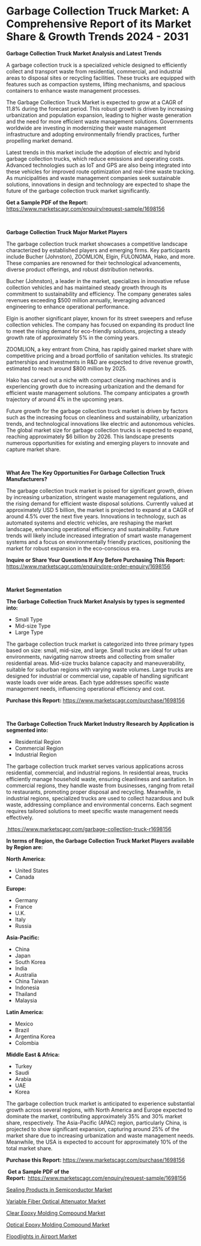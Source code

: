 <p><h1>Garbage Collection Truck Market: A Comprehensive Report of its Market Share & Growth Trends 2024 - 2031</h1></p><p><strong>Garbage Collection Truck Market Analysis and Latest Trends</strong></p>
<p><p>A garbage collection truck is a specialized vehicle designed to efficiently collect and transport waste from residential, commercial, and industrial areas to disposal sites or recycling facilities. These trucks are equipped with features such as compaction systems, lifting mechanisms, and spacious containers to enhance waste management processes.</p><p>The Garbage Collection Truck Market is expected to grow at a CAGR of 11.8% during the forecast period. This robust growth is driven by increasing urbanization and population expansion, leading to higher waste generation and the need for more efficient waste management solutions. Governments worldwide are investing in modernizing their waste management infrastructure and adopting environmentally friendly practices, further propelling market demand.</p><p>Latest trends in this market include the adoption of electric and hybrid garbage collection trucks, which reduce emissions and operating costs. Advanced technologies such as IoT and GPS are also being integrated into these vehicles for improved route optimization and real-time waste tracking. As municipalities and waste management companies seek sustainable solutions, innovations in design and technology are expected to shape the future of the garbage collection truck market significantly.</p></p>
<p><strong>Get a Sample PDF of the Report:&nbsp;</strong> <a href="https://www.marketscagr.com/enquiry/request-sample/1698156?utm_campaign=1126&utm_medium=2&utm_source=Github&utm_content=ia&utm_term=03112024&utm_id=garbage-collection-truck">https://www.marketscagr.com/enquiry/request-sample/1698156</a></p>
<p>&nbsp;</p>
<p><strong>Garbage Collection Truck Major Market Players</strong></p>
<p><p>The garbage collection truck market showcases a competitive landscape characterized by established players and emerging firms. Key participants include Bucher (Johnston), ZOOMLION, Elgin, FULONGMA, Hako, and more. These companies are renowned for their technological advancements, diverse product offerings, and robust distribution networks.</p><p>Bucher (Johnston), a leader in the market, specializes in innovative refuse collection vehicles and has maintained steady growth through its commitment to sustainability and efficiency. The company generates sales revenues exceeding $500 million annually, leveraging advanced engineering to enhance operational performance.</p><p>Elgin is another significant player, known for its street sweepers and refuse collection vehicles. The company has focused on expanding its product line to meet the rising demand for eco-friendly solutions, projecting a steady growth rate of approximately 5% in the coming years.</p><p>ZOOMLION, a key entrant from China, has rapidly gained market share with competitive pricing and a broad portfolio of sanitation vehicles. Its strategic partnerships and investments in R&D are expected to drive revenue growth, estimated to reach around $800 million by 2025.</p><p>Hako has carved out a niche with compact cleaning machines and is experiencing growth due to increasing urbanization and the demand for efficient waste management solutions. The company anticipates a growth trajectory of around 4% in the upcoming years.</p><p>Future growth for the garbage collection truck market is driven by factors such as the increasing focus on cleanliness and sustainability, urbanization trends, and technological innovations like electric and autonomous vehicles. The global market size for garbage collection trucks is expected to expand, reaching approximately $6 billion by 2026. This landscape presents numerous opportunities for existing and emerging players to innovate and capture market share.</p></p>
<p>&nbsp;</p>
<p><strong>What Are The Key Opportunities For Garbage Collection Truck Manufacturers?</strong></p>
<p><p>The garbage collection truck market is poised for significant growth, driven by increasing urbanization, stringent waste management regulations, and the rising demand for efficient waste disposal solutions. Currently valued at approximately USD 5 billion, the market is projected to expand at a CAGR of around 4.5% over the next five years. Innovations in technology, such as automated systems and electric vehicles, are reshaping the market landscape, enhancing operational efficiency and sustainability. Future trends will likely include increased integration of smart waste management systems and a focus on environmentally friendly practices, positioning the market for robust expansion in the eco-conscious era.</p></p>
<p><strong>Inquire or Share Your Questions If Any Before Purchasing This Report:</strong> <a href="https://www.marketscagr.com/enquiry/pre-order-enquiry/1698156?utm_campaign=1126&utm_medium=2&utm_source=Github&utm_content=ia&utm_term=03112024&utm_id=garbage-collection-truck">https://www.marketscagr.com/enquiry/pre-order-enquiry/1698156</a></p>
<p>&nbsp;</p>
<p><strong>Market Segmentation</strong></p>
<p><strong>The Garbage Collection Truck Market Analysis by types is segmented into:</strong></p>
<p><ul><li>Small Type</li><li>Mid-size Type</li><li>Large Type</li></ul></p>
<p><p>The garbage collection truck market is categorized into three primary types based on size: small, mid-size, and large. Small trucks are ideal for urban environments, navigating narrow streets and collecting from smaller residential areas. Mid-size trucks balance capacity and maneuverability, suitable for suburban regions with varying waste volumes. Large trucks are designed for industrial or commercial use, capable of handling significant waste loads over wide areas. Each type addresses specific waste management needs, influencing operational efficiency and cost.</p></p>
<p><strong>Purchase this Report:&nbsp;</strong><a href="https://www.marketscagr.com/purchase/1698156?utm_campaign=1126&utm_medium=2&utm_source=Github&utm_content=ia&utm_term=03112024&utm_id=garbage-collection-truck">https://www.marketscagr.com/purchase/1698156</a></p>
<p>&nbsp;</p>
<p><strong>The Garbage Collection Truck Market Industry Research by Application is segmented into:</strong></p>
<p><ul><li>Residential Region</li><li>Commercial Region</li><li>Industrial Region</li></ul></p>
<p><p>The garbage collection truck market serves various applications across residential, commercial, and industrial regions. In residential areas, trucks efficiently manage household waste, ensuring cleanliness and sanitation. In commercial regions, they handle waste from businesses, ranging from retail to restaurants, promoting proper disposal and recycling. Meanwhile, in industrial regions, specialized trucks are used to collect hazardous and bulk waste, addressing compliance and environmental concerns. Each segment requires tailored solutions to meet specific waste management needs effectively.</p></p>
<p><a href="https://www.marketscagr.com/garbage-collection-truck-r1698156?utm_campaign=1126&utm_medium=2&utm_source=Github&utm_content=ia&utm_term=03112024&utm_id=garbage-collection-truck">&nbsp;https://www.marketscagr.com/garbage-collection-truck-r1698156</a></p>
<p><strong>In terms of Region, the Garbage Collection Truck Market Players available by Region are:</strong></p>
<p>
    <p> <strong> North America: </strong>
        <ul>
            <li>United States</li>
            <li>Canada</li>
        </ul>
        </p> 
    <p> <strong> Europe: </strong>
        <ul>
            <li>Germany</li>
            <li>France</li>
            <li>U.K.</li>
            <li>Italy</li>
            <li>Russia</li>
        </ul>
        </p> 
    <p> <strong> Asia-Pacific: </strong>
        <ul>
            <li>China</li>
            <li>Japan</li>
            <li>South Korea</li>
            <li>India</li>
            <li>Australia</li>
            <li>China Taiwan</li>
            <li>Indonesia</li>
            <li>Thailand</li>
            <li>Malaysia</li>
        </ul>
        </p> 
    <p> <strong> Latin America: </strong>
        <ul>
            <li>Mexico</li>
            <li>Brazil</li>
            <li>Argentina Korea</li>
            <li>Colombia</li>
        </ul>
        </p> 
    <p> <strong> Middle East & Africa: </strong>
        <ul>
            <li>Turkey</li>
            <li>Saudi</li>
            <li>Arabia</li>
            <li>UAE</li>
            <li>Korea</li>
        </ul>
    </p>
    </p>
<p><p>The garbage collection truck market is anticipated to experience substantial growth across several regions, with North America and Europe expected to dominate the market, contributing approximately 35% and 30% market share, respectively. The Asia-Pacific (APAC) region, particularly China, is projected to show significant expansion, capturing around 25% of the market share due to increasing urbanization and waste management needs. Meanwhile, the USA is expected to account for approximately 10% of the total market share.</p></p>
<p><strong>Purchase this Report: </strong><a href="https://www.marketscagr.com/purchase/1698156?utm_campaign=1126&utm_medium=2&utm_source=Github&utm_content=ia&utm_term=03112024&utm_id=garbage-collection-truck">https://www.marketscagr.com/purchase/1698156</a></p>
<p>&nbsp;<strong>Get a Sample PDF of the Report:&nbsp;&nbsp;</strong><a href="https://www.marketscagr.com/enquiry/request-sample/1698156?utm_campaign=1126&utm_medium=2&utm_source=Github&utm_content=ia&utm_term=03112024&utm_id=garbage-collection-truck">https://www.marketscagr.com/enquiry/request-sample/1698156</a></p>
<p><strong></strong></p>
<p><p><a href="https://www.linkedin.com/pulse/sealing-products-semiconductor-market-research-report-exploring-twuif?utm_campaign=1126&utm_medium=2&utm_source=Github&utm_content=ia&utm_term=03112024&utm_id=garbage-collection-truck">Sealing Products in Semiconductor Market</a></p><p><a href="https://www.linkedin.com/pulse/global-perspectives-variable-fiber-optical-attenuator-market-5ls5f?utm_campaign=1126&utm_medium=2&utm_source=Github&utm_content=ia&utm_term=03112024&utm_id=garbage-collection-truck">Variable Fiber Optical Attenuator Market</a></p><p><a href="https://www.linkedin.com/pulse/clear-epoxy-molding-compound-industry-forecast-market-shifts-hej8e?utm_campaign=1126&utm_medium=2&utm_source=Github&utm_content=ia&utm_term=03112024&utm_id=garbage-collection-truck">Clear Epoxy Molding Compound Market</a></p><p><a href="https://www.linkedin.com/pulse/global-optical-epoxy-molding-compound-industry-research-report-2dpff?utm_campaign=1126&utm_medium=2&utm_source=Github&utm_content=ia&utm_term=03112024&utm_id=garbage-collection-truck">Optical Epoxy Molding Compound Market</a></p><p><a href="https://www.linkedin.com/pulse/floodlights-airport-market-consolidation-impact-structure-zbvlf?utm_campaign=1126&utm_medium=2&utm_source=Github&utm_content=ia&utm_term=03112024&utm_id=garbage-collection-truck">Floodlights in Airport Market</a></p></p>